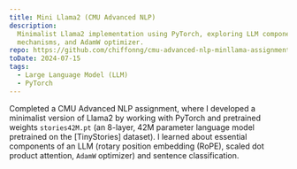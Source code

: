 ```yaml
---
title: Mini Llama2 (CMU Advanced NLP)
description:
  Minimalist Llama2 implementation using PyTorch, exploring LLM components like RoPE, attention
  mechanisms, and AdamW optimizer.
repo: https://github.com/chiffonng/cmu-advanced-nlp-minllama-assignment
toDate: 2024-07-15
tags:
  - Large Language Model (LLM)
  - PyTorch
---
```


Completed a CMU Advanced NLP assignment, where I developed a minimalist version of Llama2 by working
with PyTorch and pretrained weights `stories42M.pt` (an 8-layer, 42M parameter language model
pretrained on the [TinyStories] dataset). I learned about essential components of an LLM (rotary
position embedding (RoPE), scaled dot product attention, `AdamW` optimizer) and sentence
classification.
